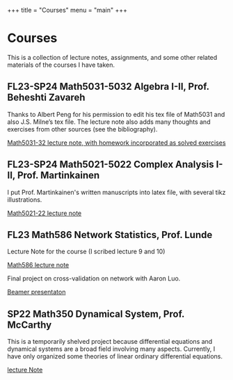 +++
title = "Courses"
menu = "main"
+++

# Courses

This is a collection of lecture notes, assignments, and some other related materials of the courses I have taken.

## FL23-SP24 Math5031-5032 Algebra I-II, Prof. Beheshti Zavareh
Thanks to Albert Peng for his permission to edit his tex file of Math5031 and also J.S. Milne’s tex file. The lecture note also adds many thoughts and exercises from other sources (see the bibliography).

[Math5031-32 lecture note, with homework incorporated as solved exercises](/pdfs/5031-5032_Algebra.pdf)

## FL23-SP24 Math5021-5022 Complex Analysis I-II, Prof. Martinkainen
I put Prof. Martinkainen's written manuscripts into latex file, with several tikz illustrations.

[Math5021-22 lecture note](/pdfs/5021-5022_Complex_Analysis.pdf)

## FL23 Math586 Network Statistics, Prof. Lunde
Lecture Note for the course (I scribed lecture 9 and 10)

[Math586 lecture note](/pdfs/586_Network_Statistics.pdf)

Final project on cross-validation on network with Aaron Luo.

[Beamer presentaton](/pdfs/586_Cross_Validation_on_Network.pdf)

## SP22 Math350 Dynamical System, Prof. McCarthy
This is a temporarily shelved project because differential equations and dynamical systems are a broad field involving many aspects. Currently, I have only organized some theories of linear ordinary differential equations.

[lecture Note](/pdfs/350_Ordinary_Differential_Equations.pdf)


